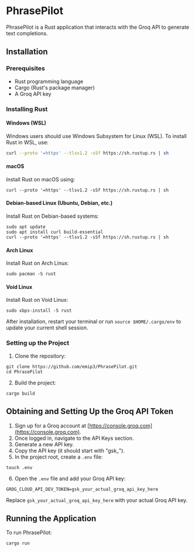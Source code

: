 # PhrasePilot

PhrasePilot is a Rust application that interacts with the Groq API to generate text completions.

## Installation

### Prerequisites

- Rust programming language
- Cargo (Rust's package manager)
- A Groq API key

### Installing Rust

#### Windows (WSL)

Windows users should use Windows Subsystem for Linux (WSL). To install Rust in WSL, use:

```bash
curl --proto '=https' --tlsv1.2 -sSf https://sh.rustup.rs | sh
```

#### macOS

Install Rust on macOS using:

```shellscript
curl --proto '=https' --tlsv1.2 -sSf https://sh.rustup.rs | sh
```

#### Debian-based Linux (Ubuntu, Debian, etc.)

Install Rust on Debian-based systems:

```shellscript
sudo apt update
sudo apt install curl build-essential
curl --proto '=https' --tlsv1.2 -sSf https://sh.rustup.rs | sh
```

#### Arch Linux

Install Rust on Arch Linux:

```shellscript
sudo pacman -S rust
```

#### Void Linux

Install Rust on Void Linux:

```shellscript
sudo xbps-install -S rust
```

After installation, restart your terminal or run `source $HOME/.cargo/env` to update your current shell session.

### Setting up the Project

1. Clone the repository:

```shellscript
git clone https://github.com/emip3/PhrasePilot.git
cd PhrasePilot
```


2. Build the project:

```shellscript
cargo build
```




## Obtaining and Setting Up the Groq API Token

1. Sign up for a Groq account at [https://console.groq.com](https://console.groq.com).
2. Once logged in, navigate to the API Keys section.
3. Generate a new API key.
4. Copy the API key (it should start with "gsk_").
5. In the project root, create a `.env` file:

```shellscript
touch .env
```


6. Open the `.env` file and add your Groq API key:

```plaintext
GROG_CLOUD_API_DEV_TOKEN=gsk_your_actual_groq_api_key_here
```

Replace `gsk_your_actual_groq_api_key_here` with your actual Groq API key.




## Running the Application

To run PhrasePilot:

```shellscript
cargo run
```
